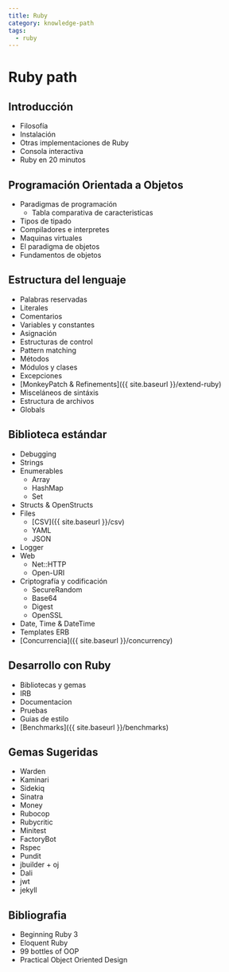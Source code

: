 ```yaml
---
title: Ruby
category: knowledge-path
tags:
  - ruby
---
```

# Ruby path

## Introducción
  * Filosofía
  * Instalación
  * Otras implementaciones de Ruby
  * Consola interactiva
  * Ruby en 20 minutos

## Programación Orientada a Objetos
  * Paradigmas de programación
    * Tabla comparativa de caracteristicas
  * Tipos de tipado
  * Compiladores e interpretes
  * Maquinas virtuales
  * El paradigma de objetos
  * Fundamentos de objetos

## Estructura del lenguaje
  * Palabras reservadas
  * Literales
  * Comentarios
  * Variables y constantes
  * Asignación
  * Estructuras de control
  * Pattern matching
  * Métodos
  * Módulos y clases
  * Excepciones
  * [MonkeyPatch & Refinements]({{ site.baseurl }}/extend-ruby)
  * Misceláneos de sintáxis
  * Estructura de archivos
  * Globals

## Biblioteca estándar
  * Debugging
  * Strings
  * Enumerables
    * Array
    * HashMap
    * Set
  * Structs & OpenStructs
  * Files
     * [CSV]({{ site.baseurl }}/csv)
     * YAML
     * JSON
  * Logger
  * Web
    * Net::HTTP
    * Open-URI
  * Criptografía y codificación
    * SecureRandom
    * Base64
    * Digest
    * OpenSSL
  * Date, Time & DateTime
  * Templates ERB
  * [Concurrencia]({{ site.baseurl }}/concurrency)

## Desarrollo con Ruby
  * Bibliotecas y gemas
  * IRB
  * Documentacion
  * Pruebas
  * Guias de estilo
  * [Benchmarks]({{ site.baseurl }}/benchmarks)

## Gemas Sugeridas
  * Warden
  * Kaminari
  * Sidekiq
  * Sinatra
  * Money
  * Rubocop
  * Rubycritic
  * Minitest
  * FactoryBot
  * Rspec
  * Pundit
  * jbuilder + oj
  * Dali
  * jwt
  * jekyll


## Bibliografia
 - Beginning Ruby 3
 - Eloquent Ruby
 - 99 bottles of OOP
 - Practical Object Oriented Design
